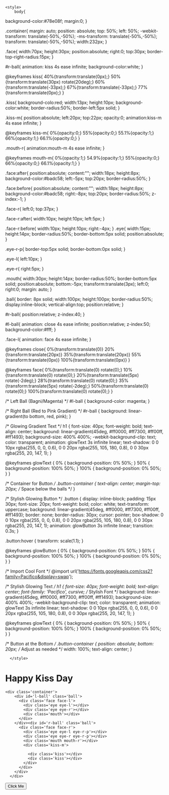 <!DOCTYPE html>
<html lang="en">
<head>
    <meta charset="UTF-8">
    <meta name="viewport" content="width=device-width, initial-scale=1.0">
    <title>Kiss Day By MOMO</title>

    <style>
        body{
  background-color:#78e08f;
  margin:0;
}

.container{
  margin: auto;
  position: absolute;
  top: 50%; left: 50%;
  -webkit-transform: translate(-50%,-50%);
      -ms-transform: translate(-50%,-50%);
          transform: translate(-50%,-50%);
  width:232px;
}

.face{
  width:70px;
  height:30px;
  position:absolute;
  right:0;
  top:30px;
  border-top-right-radius:15px;
}

#r-ball{
  animation: kiss 4s ease infinite;
  background-color:white;
}

@keyframes kiss{
  40%{transform:translate(0px);}
  50%{transform:translate(30px) rotate(20deg);}
  60%{transform:translate(-33px);}
  67%{transform:translate(-33px);}
  77%{transform:translate(0px);}
}

.kiss{
  background-colo:red;
  width:13px;
  height:10px;
  background-color:white;
  border-radius:50%;
  border-left:5px solid;
}

.kiss-m{
  position:absolute;
  left:20px;
  top:22px;
  opacity:0;
  animation:kiss-m 4s ease infinite;
}

@keyframes kiss-m{
  0%{opacity:0;}
  55%{opacity:0;}
  55.1%{opacity:1;}
  66%{opacity:1;}
  66.1%{opacity:0;}
}

.mouth-r{
  animation:mouth-m 4s ease infinite;
}

@keyframes mouth-m{
  0%{opacity:1;}
  54.9%{opacity:1;}
  55%{opacity:0;}
  66%{opacity:0;}
  66.1%{opacity:1;}
}

.face:after{
  position:absolute;
  content:"";
  width:18px;
  height:8px;
  background-color:#badc58;
  left:-5px;
  top:20px;
  border-radius:50%;
}

.face:before{
  position:absolute;
  content:"";
  width:18px;
  height:8px;
  background-color:#badc58;
  right:-8px;
  top:20px;
  border-radius:50%;
  z-index:-1;
}

.face-r{
  left:0;
  top:37px;
}

.face-r:after{
  width:10px;
  height:10px;
  left:5px;
}

.face-r:before{
  width:10px;
  height:10px;
  right:-4px;
}
.eye{
  width:15px;
  height:14px;
  border-radius:50%;
  border-bottom:5px solid;
  position:absolute;
}

.eye-r-p{
  border-top:5px solid;
  border-bottom:0px solid;
}

.eye-l{
  left:10px;
}

.eye-r{
  right:5px;
}

.mouth{
  width:30px;
  height:14px;
  border-radius:50%;
  border-bottom:5px solid;
  position:absolute;
  bottom:-5px;
  transform:translate(3px);
  left:0;
  right:0;
  margin: auto;
}

.ball{
  border: 8px solid;
  width:100px;
  height:100px;
  border-radius:50%;
  display:inline-block;
  vertical-align:top;
  position:relative;
}

#r-ball{
  position:relative;
  z-index:40;
}


#l-ball{
  animation: close 4s ease infinite;
  position:relative;
  z-index:50;
  background-color:#fff;
}

.face-l{
  animation: face 4s ease infinite;
}

@keyframes close{
  0%{transform:translate(0)}
  20%{transform:translate(20px)}
  35%{transform:translate(20px)}
  55%{transform:translate(0px)}
  100%{transform:translate(0px)}
}

@keyframes face{
  0%{transform:translate(0) rotate(0);}
  10%{transform:translate(0) rotate(0);}
  20%{transform:translate(5px) rotate(-2deg);}
  28%{transform:translate(0) rotate(0);}
  35%{transform:translate(5px) rotate(-2deg);}
  50%{transform:translate(0) rotate(0);}
  100%{transform:translate(0) rotate(0);}
}

/* Left Ball (Bagni/Magenta) */
#l-ball {
  background-color: magenta;
}

/* Right Ball (Red to Pink Gradient) */
#r-ball {
  background: linear-gradient(to bottom, red, pink);
}

/* Glowing Gradient Text */
h1 {
  font-size: 40px;
  font-weight: bold;
  text-align: center;
  background: linear-gradient(45deg, #ff0000, #ff7300, #ff00ff, #ff1493);
  background-size: 400% 400%;
  -webkit-background-clip: text;
  color: transparent;
  animation: glowText 3s infinite linear;
  text-shadow: 0 0 10px rgba(255, 0, 0, 0.6), 
               0 0 20px rgba(255, 105, 180, 0.8), 
               0 0 30px rgba(255, 20, 147, 1);
}

@keyframes glowText {
  0% { background-position: 0% 50%; }
  50% { background-position: 100% 50%; }
  100% { background-position: 0% 50%; }
}

/* Container for Button */
.button-container {
  text-align: center;
  margin-top: 20px; /* Space below the balls */
}

/* Stylish Glowing Button */
.button {
  display: inline-block;
  padding: 15px 30px;
  font-size: 20px;
  font-weight: bold;
  color: white;
  text-transform: uppercase;
  background: linear-gradient(45deg, #ff0000, #ff7300, #ff00ff, #ff1493);
  border: none;
  border-radius: 30px;
  cursor: pointer;
  box-shadow: 0 0 10px rgba(255, 0, 0, 0.8), 
              0 0 20px rgba(255, 105, 180, 0.8), 
              0 0 30px rgba(255, 20, 147, 1);
  animation: glowButton 3s infinite linear;
  transition: 0.3s;
}

.button:hover {
  transform: scale(1.1);
}

@keyframes glowButton {
  0% { background-position: 0% 50%; }
  50% { background-position: 100% 50%; }
  100% { background-position: 0% 50%; }
}


/* Import Cool Font */
@import url('https://fonts.googleapis.com/css2?family=Pacifico&display=swap');

/* Stylish Glowing Text */
h1 {
  font-size: 40px;
  font-weight: bold;
  text-align: center;
  font-family: 'Pacifico', cursive; /* Stylish Font */
  background: linear-gradient(45deg, #ff0000, #ff7300, #ff00ff, #ff1493);
  background-size: 400% 400%;
  -webkit-background-clip: text;
  color: transparent;
  animation: glowText 3s infinite linear;
  text-shadow: 0 0 10px rgba(255, 0, 0, 0.6), 
               0 0 20px rgba(255, 105, 180, 0.8), 
               0 0 30px rgba(255, 20, 147, 1);
}

@keyframes glowText {
  0% { background-position: 0% 50%; }
  50% { background-position: 100% 50%; }
  100% { background-position: 0% 50%; }
}



/* Button at the Bottom */
.button-container {
  position: absolute;
  bottom: 20px; /* Adjust as needed */
  width: 100%;
  text-align: center;
}

      </style>

</head>
<body>
    <h1>Happy Kiss Day</h1>

    <div class='container'>
        <div id='l-ball' class='ball'>
          <div class='face face-l'>
            <div class='eye eye-l'></div>
            <div class='eye eye-r'></div>
            <div class='mouth'></div>
          </div>
        </div><div id='r-ball' class='ball'>
          <div class='face face-r'>
            <div class='eye eye-l eye-r-p'></div>
            <div class='eye eye-r eye-r-p'></div>
            <div class='mouth mouth-r'></div>
            <div class='kiss-m'>
         
              <div class='kiss'></div>
              <div class='kiss'></div>
            </div>
          </div>
        </div>
      </div>


<!-- Button Below the Balls -->
<div class="button-container">
    <button class="button" onclick="window.location.href='main.html'">Click Me</button>
  </div>
      
</body>
</html>
